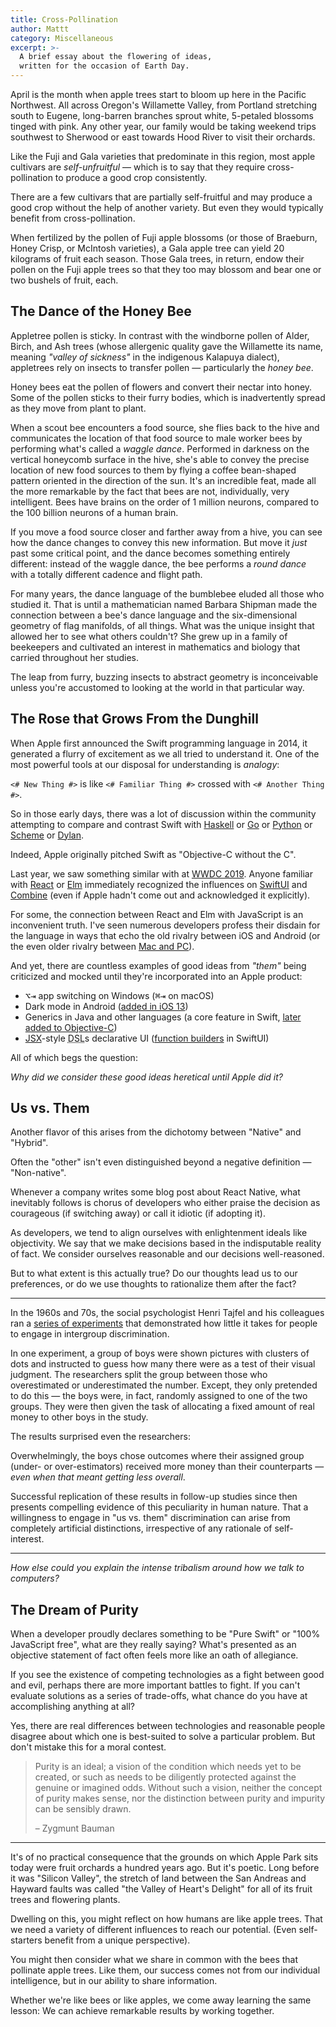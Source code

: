 ```yaml
---
title: Cross-Pollination
author: Mattt
category: Miscellaneous
excerpt: >-
  A brief essay about the flowering of ideas,
  written for the occasion of Earth Day.
---
```


April is the month when apple trees start to bloom
up here in the Pacific Northwest.
All across Oregon's Willamette Valley,
from Portland stretching south to Eugene,
long-barren branches sprout white, 5-petaled blossoms tinged with pink.
Any other year,
our family would be taking weekend trips
southwest to Sherwood or east towards Hood River
to visit their orchards.

Like the Fuji and Gala varieties that predominate in this region,
most apple cultivars are <dfn>self-unfruitful</dfn> —
which is to say that they require cross-pollination
to produce a good crop consistently.

<aside class="parenthetical">

There are a few cultivars that are partially self-fruitful
and may produce a good crop without the help of another variety.
But even they would typically benefit from cross-pollination.

</aside>

<!-- diagram -->

When fertilized by the pollen of Fuji apple blossoms
(or those of Braeburn, Honey Crisp, or McIntosh varieties),
a Gala apple tree can yield 20 kilograms of fruit each season.
Those Gala trees, in return, endow their pollen on the Fuji apple trees
so that they too may blossom and bear one or two bushels of fruit, each.

## The Dance of the Honey Bee

Appletree pollen is sticky.
In contrast with the windborne pollen of Alder, Birch, and Ash trees
(whose allergenic quality gave the Willamette its name,
meaning _"valley of sickness"_ in the indigenous Kalapuya dialect),
appletrees rely on insects to transfer pollen —
particularly the <dfn>honey bee</dfn>.

Honey bees eat the pollen of flowers and convert their nectar into honey.
Some of the pollen sticks to their furry bodies,
which is inadvertently spread as they move from plant to plant.

When a scout bee encounters a food source,
she flies back to the hive
and communicates the location of that food source to male worker bees
by performing what's called a <dfn>waggle dance</dfn>.
Performed in darkness on the vertical honeycomb surface in the hive,
she's able to convey the precise location of new food sources to them
by flying a coffee bean-shaped pattern oriented in the direction of the sun.
It's an incredible feat,
made all the more remarkable by the fact that bees are not, individually,
very intelligent.
Bees have brains on the order of 1 million neurons,
compared to the 100 billion neurons of a human brain.

If you move a food source closer and farther away from a hive,
you can see how the dance changes to convey this new information.
But move it _just_ past some critical point,
and the dance becomes something entirely different:
instead of the waggle dance,
the bee performs a <dfn>round dance</dfn>
with a totally different cadence and flight path.

<!-- diagram -->

For many years,
the dance language of the bumblebee eluded all those who studied it.
That is until 
a mathematician named Barbara Shipman 
made the connection between a bee's dance language
and the six-dimensional geometry of flag manifolds,
of all things.
What was the unique insight that allowed her to see what others couldn't?
She grew up in a family of beekeepers
and cultivated an interest in mathematics and biology
that carried throughout her studies.

The leap from furry, buzzing insects to abstract geometry is inconceivable
unless you're accustomed to looking at the world in that particular way.

## The Rose that Grows From the Dunghill

When Apple first announced the Swift programming language in 2014,
it generated a flurry of excitement as we all tried to understand it.
One of the most powerful tools at our disposal for understanding is _analogy_:

`<# New Thing #>` is like `<# Familiar Thing #>` crossed with `<# Another Thing #>`.

So in those early days,
there was a lot of discussion within the community
attempting to compare and contrast Swift with
[Haskell][haskell] or [Go][go] or [Python][python] or [Scheme][scheme] or [Dylan][dylan].

<aside class="parenthetical">

Indeed, Apple originally pitched Swift as "Objective-C without the C".

</aside>

Last year,
we saw something similar with at [WWDC 2019](/wwdc-2019/).
Anyone familiar with [React][react] or [Elm][elm]
immediately recognized the influences on
[SwiftUI][swiftui] and [Combine][combine]
(even if Apple hadn't come out and acknowledged it explicitly).

For some,
the connection between React and Elm with JavaScript
is an inconvenient truth.
I've seen numerous developers profess their disdain for the language
in ways that echo the old rivalry between iOS and Android
(or the even older rivalry between [Mac and PC][get a mac]).

And yet,
there are countless examples of good ideas from _"them"_
being criticized and mocked until they're incorporated into an Apple product:

- <kbd title="alt">⌥</kbd><kbd title="tab">⇥</kbd> app switching on Windows
  (<kbd title="command">⌘</kbd><kbd title="tab">⇥</kbd> on macOS)
- Dark mode in Android 
  ([added in iOS 13](/dark-mode/))
- Generics in Java and other languages
  (a core feature in Swift, 
  [later added to Objective-C][objective-c lightweight generics])
- [JSX][jsx]-style <abbr title="domain-specific languages">DSL</abbr>s
  declarative UI 
  ([function builders][function builders] in SwiftUI)

All of which begs the question:

_Why did we consider these good ideas heretical until Apple did it?_

## Us vs. Them

Another flavor of this arises from the dichotomy between "Native" and "Hybrid".

<aside class="parenthetical">

Often the "other" isn't even distinguished beyond a negative definition —
"Non-native".

</aside>

Whenever a company writes some blog post about React Native,
what inevitably follows is chorus of developers who either
praise the decision as courageous (if switching away)
or call it idiotic (if adopting it).

As developers,
we tend to align ourselves with enlightenment ideals like objectivity.
We say that we make decisions based in the indisputable reality of fact.
We consider ourselves reasonable and our decisions well-reasoned.

But to what extent is this actually true?
Do our thoughts lead us to our preferences,
or do we use thoughts to rationalize them after the fact?

* * *

In the 1960s and 70s,
the social psychologist Henri Tajfel and his colleagues
ran a [series of experiments][minimal groups] 
that demonstrated how little it takes
for people to engage in intergroup discrimination.

In one experiment,
a group of boys were shown pictures with clusters of dots
and instructed to guess how many there were
as a test of their visual judgment.
The researchers split the group between
those who overestimated or underestimated the number.
Except, they only pretended to do this —
the boys were, in fact, randomly assigned to one of the two groups.
They were then given the task of allocating a fixed amount of real money
to other boys in the study.

The results surprised even the researchers:

Overwhelmingly, the boys chose outcomes where their assigned group
(under- or over-estimators) received more money than their counterparts —
_even when that meant getting less overall_.

Successful replication of these results in follow-up studies since then
presents compelling evidence of this peculiarity in human nature.
That a willingness to engage in "us vs. them" discrimination
can arise from completely artificial distinctions,
irrespective of any rationale of self-interest.

* * *

_How else could you explain the intense tribalism
around how we talk to computers?_

## The Dream of Purity

When a developer proudly declares something to be
"Pure Swift" or "100% JavaScript free",
what are they really saying?
What's presented as an objective statement of fact
often feels more like an oath of allegiance.

If you see the existence of competing technologies
as a fight between good and evil,
perhaps there are more important battles to fight.
If you can't evaluate solutions as a series of trade-offs,
what chance do you have at accomplishing anything at all?

Yes,
there are real differences between technologies
and reasonable people disagree about
which one is best-suited to solve a particular problem.
But don't mistake this for a moral contest.

> Purity is an ideal;
> a vision of the condition which needs yet to be created,
> or such as needs to be diligently protected against the genuine or imagined odds.
> Without such a vision, neither the concept of purity makes sense,
> nor the distinction between purity and impurity can be sensibly drawn.
>
> – Zygmunt Bauman

* * *

It's of no practical consequence that
the grounds on which Apple Park sits today
were fruit orchards a hundred years ago.
But it's poetic.
Long before it was "Silicon Valley",
the stretch of land between the San Andreas and Hayward faults
was called "the Valley of Heart's Delight"
for all of its fruit trees and flowering plants.

Dwelling on this,
you might reflect on how humans are like apple trees.
That we need a variety of different influences to reach our potential.
(Even self-starters benefit from a unique perspective).

You might then consider what we share in common with
the bees that pollinate apple trees.
Like them,
our success comes not from our individual intelligence,
but in our ability to share information.

Whether we're like bees or like apples,
we come away learning the same lesson:
We can achieve remarkable results by working together.

[haskell]: https://en.wikipedia.org/wiki/Haskell_(programming_language)
[go]: https://en.wikipedia.org/wiki/Go_(programming_language)
[python]: https://en.wikipedia.org/wiki/Python_(programming_language)
[scheme]: https://en.wikipedia.org/wiki/Scheme_(programming_language)
[dylan]: https://en.wikipedia.org/wiki/Dylan_(programming_language)
[react]: https://en.wikipedia.org/wiki/React_(web_framework)
[elm]: https://en.wikipedia.org/wiki/Elm_(programming_language)
[swiftui]: https://developer.apple.com/xcode/swiftui/
[combine]: https://developer.apple.com/documentation/combine
[get a mac]: https://en.wikipedia.org/wiki/Get_a_Mac
[function builders]: https://forums.swift.org/t/function-builders/25167
[objective-c lightweight generics]: https://developer.apple.com/documentation/swift/imported_c_and_objective-c_apis/using_imported_lightweight_generics_in_swift
[jsx]: https://reactjs.org/docs/introducing-jsx.html
[minimal groups]: https://en.wikipedia.org/wiki/Minimal_group_paradigm
